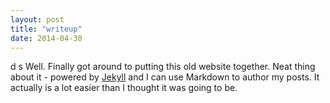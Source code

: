 ```yaml
---
layout: post
title: "writeup"
date: 2014-04-30
---
```

d s
Well. Finally got around to putting this old website together. Neat thing about it - powered by [Jekyll](http://jekyllrb.com) and I can use Markdown to author my posts. It actually is a lot easier than I thought it was going to be.
